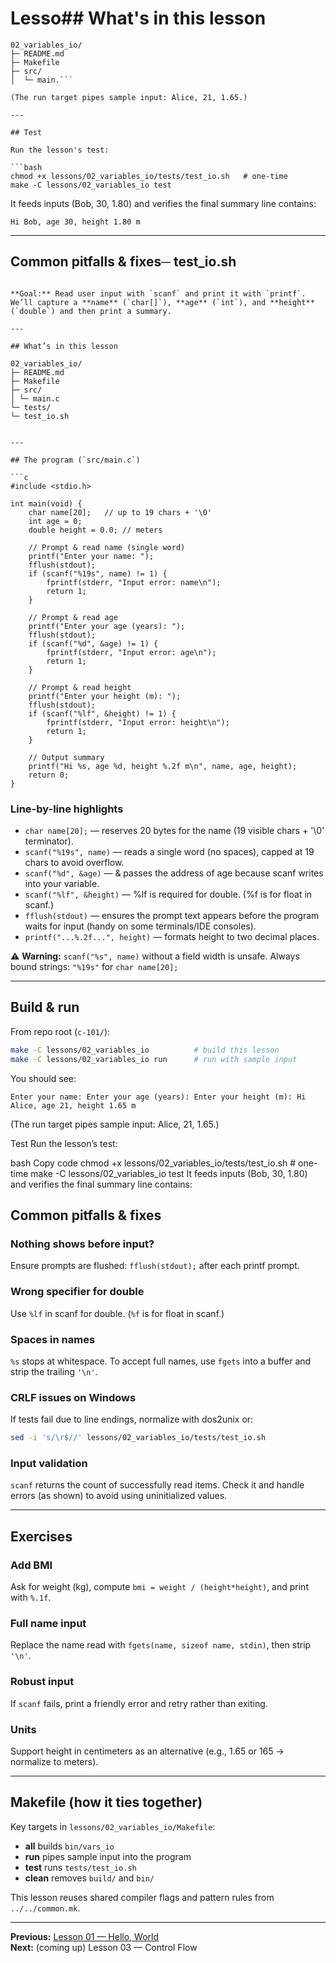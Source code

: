 # Lesso## What's in this lesson

```
02_variables_io/
├─ README.md
├─ Makefile
├─ src/
│  └─ main.```

(The run target pipes sample input: Alice, 21, 1.65.)

---

## Test

Run the lesson's test:

```bash
chmod +x lessons/02_variables_io/tests/test_io.sh   # one-time
make -C lessons/02_variables_io test
```

It feeds inputs (Bob, 30, 1.80) and verifies the final summary line contains:

```
Hi Bob, age 30, height 1.80 m
```

---

## Common pitfalls & fixes─ test_io.sh
```bles & I/O

**Goal:** Read user input with `scanf` and print it with `printf`.  
We’ll capture a **name** (`char[]`), **age** (`int`), and **height** (`double`) and then print a summary.

---

## What’s in this lesson

02_variables_io/
├─ README.md
├─ Makefile
├─ src/
│ └─ main.c
└─ tests/
└─ test_io.sh


---

## The program (`src/main.c`)

```c
#include <stdio.h>

int main(void) {
    char name[20];   // up to 19 chars + '\0'
    int age = 0;
    double height = 0.0; // meters

    // Prompt & read name (single word)
    printf("Enter your name: ");
    fflush(stdout);
    if (scanf("%19s", name) != 1) {
        fprintf(stderr, "Input error: name\n");
        return 1;
    }

    // Prompt & read age
    printf("Enter your age (years): ");
    fflush(stdout);
    if (scanf("%d", &age) != 1) {
        fprintf(stderr, "Input error: age\n");
        return 1;
    }

    // Prompt & read height
    printf("Enter your height (m): ");
    fflush(stdout);
    if (scanf("%lf", &height) != 1) {
        fprintf(stderr, "Input error: height\n");
        return 1;
    }

    // Output summary
    printf("Hi %s, age %d, height %.2f m\n", name, age, height);
    return 0;
}
```

### Line-by-line highlights

- `char name[20];` — reserves 20 bytes for the name (19 visible chars + '\0' terminator).
- `scanf("%19s", name)` — reads a single word (no spaces), capped at 19 chars to avoid overflow.
- `scanf("%d", &age)` — & passes the address of age because scanf writes into your variable.
- `scanf("%lf", &height)` — %lf is required for double. (%f is for float in scanf.)
- `fflush(stdout)` — ensures the prompt text appears before the program waits for input (handy on some terminals/IDE consoles).
- `printf("...%.2f...", height)` — formats height to two decimal places.

⚠️ **Warning:** `scanf("%s", name)` without a field width is unsafe. Always bound strings: `"%19s"` for `char name[20];`

---

## Build & run

From repo root (`c-101/`):

```bash
make -C lessons/02_variables_io          # build this lesson
make -C lessons/02_variables_io run      # run with sample input
```

You should see:

```
Enter your name: Enter your age (years): Enter your height (m): Hi Alice, age 21, height 1.65 m
```
(The run target pipes sample input: Alice, 21, 1.65.)

Test
Run the lesson’s test:

bash
Copy code
chmod +x lessons/02_variables_io/tests/test_io.sh   # one-time
make -C lessons/02_variables_io test
It feeds inputs (Bob, 30, 1.80) and verifies the final summary line contains:

## Common pitfalls & fixes

### Nothing shows before input?

Ensure prompts are flushed: `fflush(stdout);` after each printf prompt.

### Wrong specifier for double

Use `%lf` in scanf for double. (`%f` is for float in scanf.)

### Spaces in names

`%s` stops at whitespace. To accept full names, use `fgets` into a buffer and strip the trailing `'\n'`.

### CRLF issues on Windows

If tests fail due to line endings, normalize with dos2unix or:

```bash
sed -i 's/\r$//' lessons/02_variables_io/tests/test_io.sh
```

### Input validation

`scanf` returns the count of successfully read items. Check it and handle errors (as shown) to avoid using uninitialized values.

---

## Exercises

### Add BMI

Ask for weight (kg), compute `bmi = weight / (height*height)`, and print with `%.1f`.

### Full name input

Replace the name read with `fgets(name, sizeof name, stdin)`, then strip `'\n'`.

### Robust input

If `scanf` fails, print a friendly error and retry rather than exiting.

### Units

Support height in centimeters as an alternative (e.g., 1.65 or 165 → normalize to meters).

---

## Makefile (how it ties together)

Key targets in `lessons/02_variables_io/Makefile`:

- **all** builds `bin/vars_io`
- **run** pipes sample input into the program
- **test** runs `tests/test_io.sh`
- **clean** removes `build/` and `bin/`

This lesson reuses shared compiler flags and pattern rules from `../../common.mk`.

---

**Previous:** [Lesson 01 — Hello, World](../01_hello_world/)  
**Next:** (coming up) Lesson 03 — Control Flow


